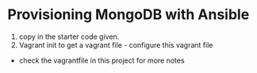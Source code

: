 # Provisioning MongoDB with Ansible

1. copy in the starter code given.
2. Vagrant init to get a vagrant file - configure this vagrant file
  - check the vagrantfile in this project for more notes

